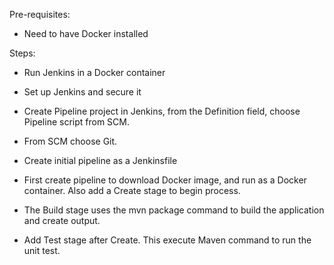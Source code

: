 Pre-requisites:

- Need to have Docker installed

Steps:

- Run Jenkins in a Docker container
- Set up Jenkins and secure it
- Create Pipeline project in Jenkins, from the Definition field, choose Pipeline script from SCM.
- From SCM choose Git.
- Create initial pipeline as a Jenkinsfile

- First create pipeline to download Docker image, and run as a Docker container. 
  Also add a Create stage to begin process.
- The Build stage uses the mvn package command to build the application and create output. 
- Add Test stage after Create. This execute Maven command to run the unit test.


